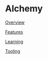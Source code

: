 # Alchemy

[Overview](Overview.md)

[Features](Features.md)

[Learning](Learning.md)

[Tooling](Tooling.md)
